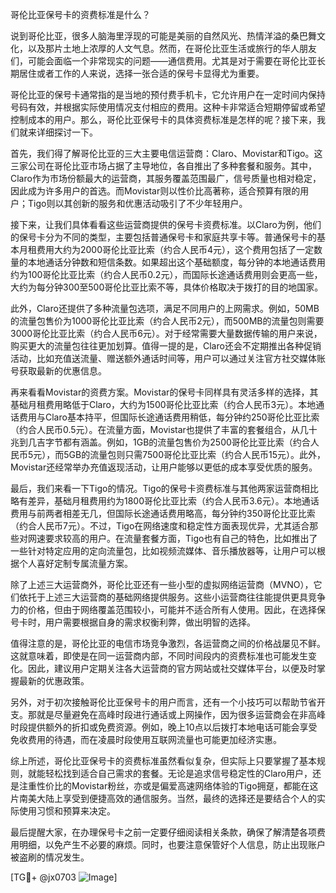 哥伦比亚保号卡的资费标准是什么？

说到哥伦比亚，很多人脑海里浮现的可能是美丽的自然风光、热情洋溢的桑巴舞文化，以及那片土地上浓厚的人文气息。然而，在哥伦比亚生活或旅行的华人朋友们，可能会面临一个非常现实的问题——通信费用。尤其是对于需要在哥伦比亚长期居住或者工作的人来说，选择一张合适的保号卡显得尤为重要。

哥伦比亚的保号卡通常指的是当地的预付费手机卡，它允许用户在一定时间内保持号码有效，并根据实际使用情况支付相应的费用。这种卡非常适合短期停留或希望控制成本的用户。那么，哥伦比亚保号卡的具体资费标准是怎样的呢？接下来，我们就来详细探讨一下。

首先，我们得了解哥伦比亚的三大主要电信运营商：Claro、Movistar和Tigo。这三家公司在哥伦比亚市场占据了主导地位，各自推出了多种套餐和服务。其中，Claro作为市场份额最大的运营商，其服务覆盖范围最广，信号质量也相对稳定，因此成为许多用户的首选。而Movistar则以性价比高著称，适合预算有限的用户；Tigo则以其创新的服务和优惠活动吸引了不少年轻用户。

接下来，让我们具体看看这些运营商提供的保号卡资费标准。以Claro为例，他们的保号卡分为不同的类型，主要包括普通保号卡和家庭共享卡等。普通保号卡的基本月租费用大约为2000哥伦比亚比索（约合人民币4元），这个费用包括了一定数量的本地通话分钟数和短信条数。如果超出这个基础额度，每分钟的本地通话费用约为100哥伦比亚比索（约合人民币0.2元），而国际长途通话费用则会更高一些，大约为每分钟300至500哥伦比亚比索不等，具体价格取决于拨打的目的地国家。

此外，Claro还提供了多种流量包选项，满足不同用户的上网需求。例如，50MB的流量包售价为1000哥伦比亚比索（约合人民币2元），而500MB的流量包则需要3000哥伦比亚比索（约合人民币6元）。对于经常需要大量数据传输的用户来说，购买更大的流量包往往更加划算。值得一提的是，Claro还会不定期推出各种促销活动，比如充值送流量、赠送额外通话时间等，用户可以通过关注官方社交媒体账号获取最新的优惠信息。

再来看看Movistar的资费方案。Movistar的保号卡同样具有灵活多样的选择，其基础月租费用略低于Claro，大约为1500哥伦比亚比索（约合人民币3元）。本地通话费用与Claro基本持平，但国际长途通话费用稍低，每分钟约250哥伦比亚比索（约合人民币0.5元）。在流量方面，Movistar也提供了丰富的套餐组合，从几十兆到几吉字节都有涵盖。例如，1GB的流量包售价为2500哥伦比亚比索（约合人民币5元），而5GB的流量包则只需7500哥伦比亚比索（约合人民币15元）。此外，Movistar还经常举办充值返现活动，让用户能够以更低的成本享受优质的服务。

最后，我们来看一下Tigo的情况。Tigo的保号卡资费标准与其他两家运营商相比略有差异，基础月租费用约为1800哥伦比亚比索（约合人民币3.6元）。本地通话费用与前两者相差无几，但国际长途通话费用略高，每分钟约350哥伦比亚比索（约合人民币7元）。不过，Tigo在网络速度和稳定性方面表现优异，尤其适合那些对网速要求较高的用户。在流量套餐方面，Tigo也有自己的特色，比如推出了一些针对特定应用的定向流量包，比如视频流媒体、音乐播放器等，让用户可以根据个人喜好定制专属流量方案。

除了上述三大运营商外，哥伦比亚还有一些小型的虚拟网络运营商（MVNO），它们依托于上述三大运营商的基础网络提供服务。这些小运营商往往能提供更具竞争力的价格，但由于网络覆盖范围较小，可能并不适合所有人使用。因此，在选择保号卡时，用户需要根据自身的需求权衡利弊，做出明智的选择。

值得注意的是，哥伦比亚的电信市场竞争激烈，各运营商之间的价格战屡见不鲜。这就意味着，即使是在同一运营商内部，不同时间段内的资费标准也可能发生变化。因此，建议用户定期关注各大运营商的官方网站或社交媒体平台，以便及时掌握最新的优惠政策。

另外，对于初次接触哥伦比亚保号卡的用户而言，还有一个小技巧可以帮助节省开支。那就是尽量避免在高峰时段进行通话或上网操作，因为很多运营商会在非高峰时段提供额外的折扣或免费资源。例如，晚上10点以后拨打本地电话可能会享受免收费用的待遇，而在凌晨时段使用互联网流量也可能更加经济实惠。

综上所述，哥伦比亚保号卡的资费标准虽然看似复杂，但实际上只要掌握了基本规则，就能轻松找到适合自己需求的套餐。无论是追求信号稳定性的Claro用户，还是注重性价比的Movistar粉丝，亦或是偏爱高速网络体验的Tigo拥趸，都能在这片南美大陆上享受到便捷高效的通信服务。当然，最终的选择还是要结合个人的实际使用习惯和预算来决定。

最后提醒大家，在办理保号卡之前一定要仔细阅读相关条款，确保了解清楚各项费用明细，以免产生不必要的麻烦。同时，也要注意保管好个人信息，防止出现账户被盗刷的情况发生。

[TG💪+ @jx0703 ![Image](https://github.com/user-attachments/assets/dbca1d08-cadb-493c-b0ec-ad6f7a83f270)]